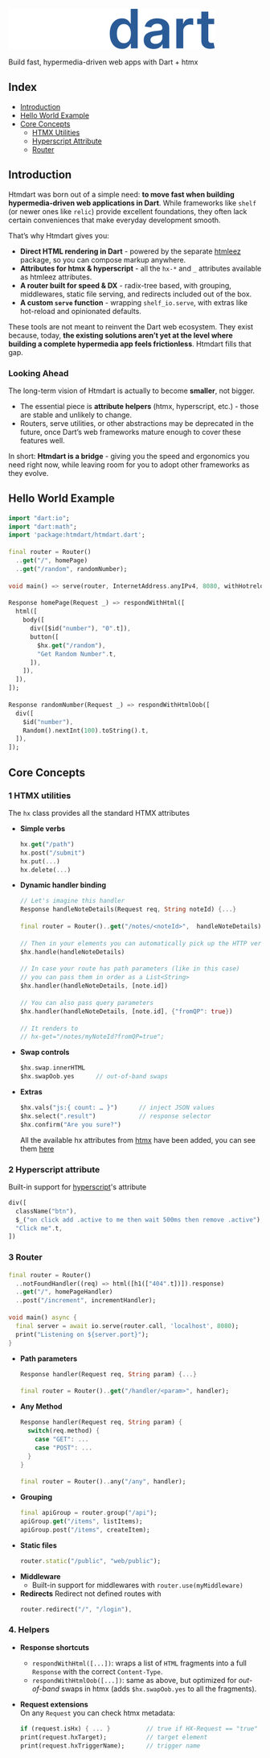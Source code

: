 ![htmdart](https://raw.githubusercontent.com/namzug16/htmdart/master/assets/htmdart.png)

Build fast, hypermedia-driven web apps with Dart + htmx

## Index

- [Introduction](#introduction)
- [Hello World Example](#hello-world-example)
- [Core Concepts](#core-concepts)
  - [HTMX Utilities](#1-htmx-utilities)
  - [Hyperscript Attribute](#2-hyperscript-attribute)
  - [Router](#3-router)

## Introduction

Htmdart was born out of a simple need: **to move fast when building hypermedia-driven web applications in Dart**. While frameworks like `shelf` (or newer ones like `relic`) provide excellent foundations, they often lack certain conveniences that make everyday development smooth.  

That’s why Htmdart gives you:  

- **Direct HTML rendering in Dart** - powered by the separate [htmleez](https://pub.dev/packages/htmleez) package, so you can compose markup anywhere.  
- **Attributes for htmx & hyperscript** - all the `hx-*` and `_` attributes available as htmleez attributes.
- **A router built for speed & DX** - radix-tree based, with grouping, middlewares, static file serving, and redirects included out of the box.  
- **A custom `serve` function** - wrapping `shelf_io.serve`, with extras like hot-reload and opinionated defaults.  

These tools are not meant to reinvent the Dart web ecosystem. They exist because, today, **the existing solutions aren’t yet at the level where building a complete hypermedia app feels frictionless**. Htmdart fills that gap.  

### Looking Ahead  

The long-term vision of Htmdart is actually to become **smaller**, not bigger.  
- The essential piece is **attribute helpers** (htmx, hyperscript, etc.) - those are stable and unlikely to change.  
- Routers, serve utilities, or other abstractions may be deprecated in the future, once Dart’s web frameworks mature enough to cover these features well.  

In short: **Htmdart is a bridge** - giving you the speed and ergonomics you need right now, while leaving room for you to adopt other frameworks as they evolve.  

## Hello World Example

```dart
import "dart:io";
import "dart:math";
import 'package:htmdart/htmdart.dart';

final router = Router()
  ..get("/", homePage)
  ..get("/random", randomNumber);

void main() => serve(router, InternetAddress.anyIPv4, 8080, withHotreload: false);

Response homePage(Request _) => respondWithHtml([
  html([
    body([
      div([$id("number"), "0".t]),
      button([
        $hx.get("/random"),
        "Get Random Number".t,
      ]),
    ]),
  ]),
]);

Response randomNumber(Request _) => respondWithHtmlOob([
  div([
    $id("number"),
    Random().nextInt(100).toString().t,
  ]),
]);
```

## Core Concepts

### 1 HTMX utilities

The `hx` class provides all the standard HTMX attributes

- **Simple verbs**  
  ```dart
  hx.get("/path")
  hx.post("/submit")
  hx.put(...)
  hx.delete(...)
  ```
- **Dynamic handler binding**  
  ```dart
  // Let's imagine this handler
  Response handleNoteDetails(Request req, String noteId) {...}

  final router = Router()..get("/notes/<noteId>",  handleNoteDetails);

  // Then in your elements you can automatically pick up the HTTP verb and route
  $hx.handle(handleNoteDetails)

  // In case your route has path parameters (like in this case)
  // you can pass them in order as a List<String>
  $hx.handler(handleNoteDetails, [note.id])

  // You can also pass query parameters
  $hx.handler(handleNoteDetails, [note.id], {"fromQP": true})

  // It renders to
  // hx-get="/notes/myNoteId?fromQP=true";
  ```
- **Swap controls**  
  ```dart
  $hx.swap.innerHTML
  $hx.swapOob.yes      // out-of-band swaps
  ```
- **Extras**  
  ```dart
  $hx.vals("js:{ count: … }")      // inject JSON values
  $hx.select(".result")            // response selector
  $hx.confirm("Are you sure?")
  ```
  All the available hx attributes from [htmx](https://htmx.org/) have been added, you can see them [here](https://github.com/namzug16/htmdart/blob/master/packages/htmdart/lib/src/hx.dart)

### 2 Hyperscript attribute

Built-in support for [hyperscript](https://hyperscript.org/)'s attribute

```dart
div([
  className("btn"),
  $_("on click add .active to me then wait 500ms then remove .active"),
  "Click me".t,
])
```

### 3 Router

```dart
final router = Router()
  ..notFoundHandler((req) => html([h1(["404".t])]).response)
  ..get("/", homePageHandler)
  ..post("/increment", incrementHandler);

void main() async {
  final server = await io.serve(router.call, 'localhost', 8080);
  print("Listening on ${server.port}");
}
```

- **Path parameters**
  ```dart
  Response handler(Request req, String param) {...}

  final router = Router()..get("/handler/<param>", handler);
  ```
- **Any Method**
  ```dart
  Response handler(Request req, String param) {
    switch(req.method) {
      case "GET": ...
      case "POST": ...
    }
  }

  final router = Router()..any("/any", handler);
  ```
- **Grouping**
  ```dart
  final apiGroup = router.group("/api");
  apiGroup.get("/items", listItems);
  apiGroup.post("/items", createItem);
  ```
- **Static files**
  ```dart
  router.static("/public", "web/public");
  ```
- **Middleware**
  - Built-in support for middlewares with `router.use(myMiddleware)`
- **Redirects**
  Redirect not defined routes with
  ```dart
  router.redirect("/", "/login"),
  ```

### 4. Helpers

- **Response shortcuts**  
  - `respondWithHtml([...])`: wraps a list of `HTML` fragments into a full `Response` with the correct `Content-Type`.
  - `respondWithHtmlOob([...])`: same as above, but optimized for *out-of-band* swaps in htmx (adds `$hx.swapOob.yes` to all the fragments).

- **Request extensions**  
  On any `Request` you can check htmx metadata:  
  ```dart
  if (request.isHx) { ... }          // true if HX-Request == "true"
  print(request.hxTarget);           // target element
  print(request.hxTriggerName);      // trigger name
